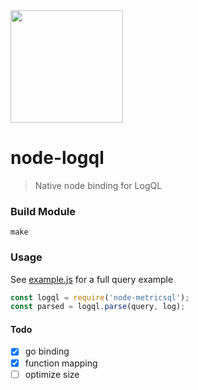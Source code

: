 <img src="https://user-images.githubusercontent.com/1423657/139434383-98287329-74ce-4061-aabb-a19e500a986c.png" width=180 />

# node-logql

> Native node binding for LogQL


### Build Module
```console
make
```

### Usage

See [example.js](https://raw.githubusercontent.com/metrico/node-logql/main/example.js) for a full query example

```javascript
const logql = require('node-metricsql');
const parsed = logql.parse(query, log);
```

#### Todo
- [x] go binding
- [x] function mapping
- [ ] optimize size
